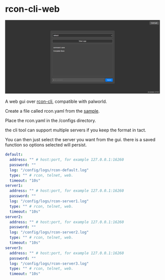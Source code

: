 # rcon-cli-web

![rcon-cli-web](./imgs/rcon-cli-web.png)

A web gui over [rcon-cli](https://github.com/gorcon/rcon-cli), compatible with palworld.

Create a file called rcon.yaml from the [sample](./rcon.yaml.example).

Place the rcon.yaml in the /configs directory.

the cli tool can support multiple servers if you keep the format in tact.

You can then just select the server you want from the gui.
there is a saved function so options selected will persist.

```yaml
default:
  address: "" # host:port, for example 127.0.0.1:16260
  password: ""
  log: "/config/logs/rcon-default.log"
  type: "" # rcon, telnet, web.
  timeout: "10s"
server1:
  address: "" # host:port, for example 127.0.0.1:16260
  password: ""
  log: "/config/logs/rcon-server1.log"
  type: "" # rcon, telnet, web.
  timeout: "10s"
server2:
  address: "" # host:port, for example 127.0.0.1:16260
  password: ""
  log: "/config/logs/rcon-server2.log"
  type: "" # rcon, telnet, web.
  timeout: "10s"
server3:
  address: "" # host:port, for example 127.0.0.1:16260
  password: ""
  log: "/config/logs/rcon-server3.log"
  type: "" # rcon, telnet, web.
  timeout: "10s"
```